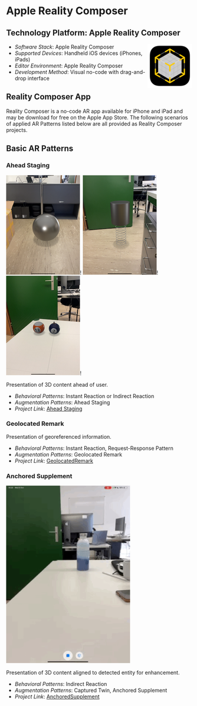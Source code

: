 # Apple Reality Composer

## Technology Platform: Apple Reality Composer

<img src="image/README/Reality_composer_logo.png" width="120" align="right">

- _Software Stack_: Apple Reality Composer
- _Supported Devices_: Handheld iOS devices (iPhones, iPads)
- _Editor Environment_: Apple Reality Composer
- _Development Method_: Visual no-code with drag-and-drop interface

## Reality Composer App

Reality Composer is a no-code AR app available for iPhone and iPad and may be download for free on the Apple App Store. The following scenarios of applied AR Patterns listed below are all provided as Reality Composer projects.

## Basic AR Patterns

### Ahead Staging

![image](image/README/Metal_ball.png)!
![image](image/README/Cylinder_spring.png)!
![image](image/README/Pool_balls.png)!

Presentation of 3D content ahead of user.

* _Behavioral Patterns_: Instant Reaction or Indirect Reaction
* _Augmentation Patterns_: Ahead Staging
* _Project Link_: [Ahead Staging ](AheadStaging)

### Geolocated Remark

Presentation of georeferenced information.

* _Behavioral Patterns_: Instant Reaction, Request-Response Pattern
* _Augmentation Patterns_: Geolocated Remark
* _Project Link_: [GeolocatedRemark](GeolocatedRemark)

### Anchored Supplement

![image](image/README/Bottle_water.png)

Presentation of 3D content aligned to detected entity for enhancement.

* _Behavioral Patterns_: Indirect Reaction
* _Augmentation Patterns_: Captured Twin, Anchored Supplement
* _Project Link_: [AnchoredSupplement](AnchoredSupplement)
